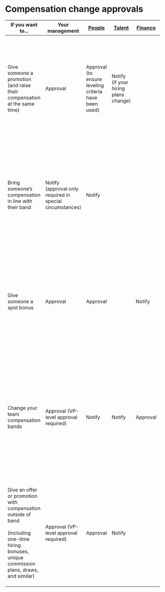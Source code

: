 # Compensation change approvals

| If you want to...                                                                                                                                    | Your management                                          | [People](../../../departments/people-talent/.md)      | [Talent](../../../departments/people-talent/index.md) | [Finance](../../../departments/finance/index.md) | Notes                                                                                                                                                                                                                                                                                             |
| ---------------------------------------------------------------------------------------------------------------------------------------------------- | -------------------------------------------------------- | ----------------------------------------------------- | ----------------------------------------------------- | ------------------------------------------------ | ------------------------------------------------------------------------------------------------------------------------------------------------------------------------------------------------------------------------------------------------------------------------------------------------- |
| Give someone a promotion (and raise their compensation at the same time)                                                                             | Approval                                                 | Approval (to ensure leveling criteria have been used) | Notify (if your hiring plans change)                  |                                                  | [Request a change in BambooHR](../../../departments/people-talent/people-ops/process/compensation-and-leveling/compensation-role-changes.md). Once submitted, the People Ops team will reach out with any questions prior to making the change, or will notify you once the change has been made. |
| Bring someone’s compensation in line with their band                                                                                                 | Notify (approval only required in special circumstances) | Notify                                                |                                                       |                                                  | [Request a change in BambooHR](../../../departments/people-talent/people-ops/process/compensation-and-leveling/compensation-role-changes.md). Once submitted, the People Ops team will reach out with any questions prior to making the change, or will notify you once the change has been made. |
| Give someone a spot bonus                                                                                                                            | Approval                                                 | Approval                                              |                                                       | Notify                                           | [Request a change in BambooHR](../../../departments/people-talent/people-ops/process/compensation-and-leveling/compensation-role-changes.md). Once submitted, the People Ops team will reach out with any questions prior to making the change, or will notify you once the change has been made. |
| Change your team compensation bands                                                                                                                  | Approval (VP-level approval required)                    | Notify                                                | Notify                                                | Approval                                         | Change proposals should come with clear justification in the form of:<BR>- Evidence of market changes<BR>- Evidence of multiple lost candidates due to compensation or multiple new hires coming in with special compensation levels                                                              |
| Give an offer or promotion with compensation outside of band<BR><BR>(including one-time hiring bonuses, unique commission plans, draws, and similar) | Approval (VP-level approval required)                    | Approval                                              | Notify                                                |                                                  | This should be extremely rare, in keeping with our [compensation philosophy](index.md#making-out-of-band-offers). More often, if a candidate requires this, it’s likely an issue with our bands needing updates or misleveling of a candidate.                                                    |
